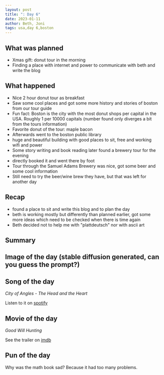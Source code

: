 ```yaml
---
layout: post
title: ": Day 6"
date: 2023-01-11
author: Beth, Joni
tags: usa,day 6,boston
---
```

## What was planned

- Xmas gift: donut tour in the morning
- Finding a place with internet and power to communicate with beth and write the blog

## What happened
- Nice 2 hour donut tour as breakfast
- Saw some cool places and got some more history and stories of boston from our tour guide
- Fun fact: Boston is the city with the most donut shops per capital in the USA. Roughly 1 per 10000 capitals (number found only diverges a bit from the tours information)
- Favorite donut of the tour: maple bacon
- Afterwards went to the boston public library
- huge and beautiful building with good places to sit, free and working wifi and power
- Some story writing and book reading later found a brewery tour for the evening
- directly booked it and went there by foot
- Tour through the Samuel Adams Brewery was nice, got some beer and some cool information
- Still need to try the beer/wine brew they have, but that was left for another day

## Recap
- found a place to sit and write this blog and to plan the day
- beth is working mostly but differently than planned earlier, got some more ideas which need to be checked when there is time again
- Beth decided not to help me with "plattdeutsch" nor with ascii art
## Summary

## Image of the day (stable diffusion generated, can you guess the prompt?)

## Song of the day

_City of Angles - The Head and the Heart_ 

Listen to it on [spotify](https://open.spotify.com/track/7f5inCfL12gHegKR4PX1IH?si=d0d25e98998c4ed9)

## Movie of the day
_Good Will Hunting_ 

See the trailer on [imdb](https://www.imdb.com/title/tt0119217/)

## Pun of the day

Why was the math book sad? Because it had too many problems.
